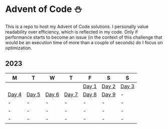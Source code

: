 # Advent of Code ⛄
This is a repo to host my Advent of Code solutions. I personally value readability over efficiency, which is reflected in my code. Only if performance starts to become an issue (in the context of this challenge that would be an execution time of more than a couple of seconds) do I focus on optimization. 

<!-- **[2023](2023)**
* [Day 1](2023/AoC_2023_Day1.ipynb)
* [Day 2](2023/AoC_2023_Day2.ipynb)
* [Day 3](2023/AoC_2023_Day3.ipynb)
* [Day 4](2023/AoC_2023_Day4.ipynb)
* [Day 5](2023/AoC_2023_Day5.ipynb)
* [Day 6](2023/AoC_2023_Day6.ipynb)
* [Day 7](2023/AoC_2023_Day7.ipynb) -->

## 2023
|M|T|W|T|F|S|S|
|-|-|-|-|-|-|-|
|||||[Day 1](2023/AoC_2023_Day1.ipynb)|[Day 2](2023/AoC_2023_Day2.ipynb)|[Day 3](2023/AoC_2023_Day3.ipynb)|
|[Day 4](2023/AoC_2023_Day4.ipynb)|[Day 5](2023/AoC_2023_Day5.ipynb)|[Day 6](2023/AoC_2023_Day6.ipynb)|[Day 7](2023/AoC_2023_Day7.ipynb)|[Day 8](2023/AoC_2023_Day8.ipynb)|[Day 9](2023/AoC_2023_Day9.ipynb)|-|
|-|-|-|-|-|-|-|
|-|-|-|-|-|-|-|
|-|-|-|-|-|-|-|






